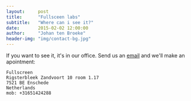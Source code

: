 ```yaml
---
layout:     post
title:      "Fullsceen labs"
subtitle:   "Where can i see it?"
date:       2015-02-02 12:00:00
author:     "Johan ten Broeke"
header-img: "img/contact-bg.jpg"
---
```


<p>
If you want to see it, it's in our office. Send us an <a href='mailto:johan@fullscreen.nl'>email</a> and we'll make an apointment:
</p>

	Fullscreen
	Rigsterbleek Zandvoort 10 room 1.17
	7521 BE Enschede
	Netherlands
	mob: +31651424288


